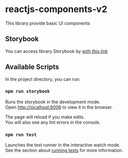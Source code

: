 # reactjs-components-v2

This library provide basic UI components

## Storybook

You can access library Storybook by [with this link](https://adopta-un-abuelo.github.io/reactjs-components-v2/)

## Available Scripts

In the project directory, you can run:

### `npm run storybook`

Runs the storybook in the development mode.\
Open [http://localhost:6006](http://localhost:6006) to view it in the browser.

The page will reload if you make edits.\
You will also see any lint errors in the console.

### `npm run test`

Launches the test runner in the interactive watch mode.\
See the section about [running tests](https://facebook.github.io/create-react-app/docs/running-tests) for more information.
